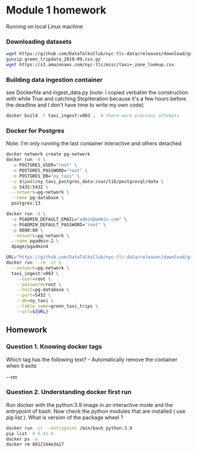 # Module 1 homework

Running on local Linux machine

### Downloading datasets

```bash
wget https://github.com/DataTalksClub/nyc-tlc-data/releases/download/green/green_tripdata_2019-09.csv.gz
gunzip green_tripdata_2019-09.csv.gz
wget https://s3.amazonaws.com/nyc-tlc/misc/taxi+_zone_lookup.csv
```

### Building data ingestion container

see Dockerfile and ingest_data.py
(note: I copied verbatim the construction with while True and catching StopIteration because it's a few hours before the deadline and I don't have time to write my own code)
```bash
docker build -t taxi_ingest:v003 .  # there were previous attempts
```

### Docker for Postgres

Note: I'm only running the last container interactive and others detached

```bash
docker network create pg-network
docker run -d \
  -e POSTGRES_USER="root" \
  -e POSTGRES_PASSWORD="root" \
  -e POSTGRES_DB="ny_taxi" \
  -v $(pwd)/ny_taxi_postgres_data:/var/lib/postgresql/data \
  -p 5432:5432 \
  --network=pg-network \
  --name pg-database \
  postgres:13

docker run -d \
  -e PGADMIN_DEFAULT_EMAIL="admin@admin.com" \
  -e PGADMIN_DEFAULT_PASSWORD="root" \
  -p 8080:80 \
  --network=pg-network \
  --name pgadmin-2 \
  dpage/pgadmin4

URL="https://github.com/DataTalksClub/nyc-tlc-data/releases/download/green/green_tripdata_2019-09.csv.gz"
docker run --rm -it \
  --network=pg-network \
  taxi_ingest:v003 \
    --user=root \
    --password=root \
    --host=pg-database \
    --port=5432 \
    --db=ny_taxi \
    --table_name=green_taxi_trips \
    --url=${URL}

```


## Homework

### Question 1. Knowing docker tags

Which tag has the following text? - Automatically remove the container when it exits

--rm

### Question 2. Understanding docker first run

Run docker with the python:3.9 image in an interactive mode and the entrypoint of bash. Now check the python modules that are installed ( use pip list ). What is version of the package wheel ?

```bash
docker run -it --entrypoint /bin/bash python:3.9
pip list  # 0.42.0
docker ps -a
docker rm 8812164e3a17
```
